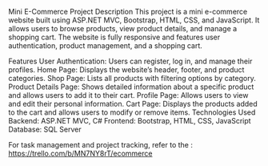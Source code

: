 Mini E-Commerce Project
Description
This project is a mini e-commerce website built using ASP.NET MVC, Bootstrap, HTML, CSS, and JavaScript. It allows users to browse products, view product details, and manage a shopping cart. The website is fully responsive and features user authentication, product management, and a shopping cart.

Features
User Authentication: Users can register, log in, and manage their profiles.
Home Page: Displays the website’s header, footer, and product categories.
Shop Page: Lists all products with filtering options by category.
Product Details Page: Shows detailed information about a specific product and allows users to add it to their cart.
Profile Page: Allows users to view and edit their personal information.
Cart Page: Displays the products added to the cart and allows users to modify or remove items.
Technologies Used
Backend: ASP.NET MVC, C#
Frontend: Bootstrap, HTML, CSS, JavaScript
Database: SQL Server


For task management and project tracking, refer to the  :  https://trello.com/b/MN7NY8rT/ecommerce

